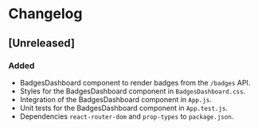 # Changelog

## [Unreleased]

### Added
- BadgesDashboard component to render badges from the `/badges` API.
- Styles for the BadgesDashboard component in `BadgesDashboard.css`.
- Integration of the BadgesDashboard component in `App.js`.
- Unit tests for the BadgesDashboard component in `App.test.js`.
- Dependencies `react-router-dom` and `prop-types` to `package.json`.
